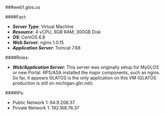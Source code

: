 ###web1.glos.us

####Fact:
- ***Server Type***: Virtual Machine
- ***Resource***: 4 vCPU; 8GB RAM; 300GB Disk
- ***OS***: CentOS 6.8
- ***Web Server***: nginx 1.0.15
- ***Application Server***: Tomcat 7.68


####Roles:
- ***Web/Application Server***: This server was originally setup for MyGLOS or new Portal. RPS/ASA installed the major components, such as nginx. So far, it appears GLATOS is the only application on this VM (GLATOS production is still on michigan.glin.net)

####IPs:
- Public Network 1: 64.9.208.37
- Private Network 1: 192.168.76.37
